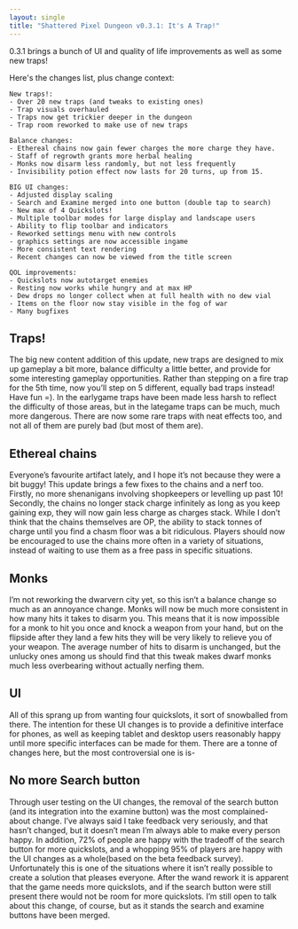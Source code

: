 ```yaml
---
layout: single
title: "Shattered Pixel Dungeon v0.3.1: It's A Trap!"
---
```

0.3.1 brings a bunch of UI and quality of life improvements as well as some new traps!

Here's the changes list, plus change context:

```
New traps!:
- Over 20 new traps (and tweaks to existing ones)
- Trap visuals overhauled
- Traps now get trickier deeper in the dungeon
- Trap room reworked to make use of new traps

Balance changes:
- Ethereal chains now gain fewer charges the more charge they have.
- Staff of regrowth grants more herbal healing
- Monks now disarm less randomly, but not less frequently
- Invisibility potion effect now lasts for 20 turns, up from 15.

BIG UI changes:
- Adjusted display scaling
- Search and Examine merged into one button (double tap to search)
- New max of 4 Quickslots! 
- Multiple toolbar modes for large display and landscape users 
- Ability to flip toolbar and indicators
- Reworked settings menu with new controls
- graphics settings are now accessible ingame
- More consistent text rendering
- Recent changes can now be viewed from the title screen

QOL improvements:
- Quickslots now autotarget enemies
- Resting now works while hungry and at max HP
- Dew drops no longer collect when at full health with no dew vial
- Items on the floor now stay visible in the fog of war
- Many bugfixes
```

## Traps!
The big new content addition of this update, new traps are designed to mix up gameplay a bit more, balance difficulty a little better, and provide for some interesting gameplay opportunities. Rather than stepping on a fire trap for the 5th time, now you’ll step on 5 different, equally bad traps instead! Have fun =). In the earlygame traps have been made less harsh to reflect the difficulty of those areas, but in the lategame traps can be much, much more dangerous. There are now some rare traps with neat effects too, and not all of them are purely bad (but most of them are).

## Ethereal chains
Everyone’s favourite artifact lately, and I hope it’s not because they were a bit buggy! This update brings a few fixes to the chains and a nerf too. Firstly, no more shenanigans involving shopkeepers or levelling up past 10! Secondly, the chains no longer stack charge infinitely as long as you keep gaining exp, they will now gain less charge as charges stack. While I don’t think that the chains themselves are OP, the ability to stack tonnes of charge until you find a chasm floor was a bit ridiculous. Players should now be encouraged to use the chains more often in a variety of situations, instead of waiting to use them as a free pass in specific situations.

## Monks
I’m not reworking the dwarvern city yet, so this isn’t a balance change so much as an annoyance change. Monks will now be much more consistent in how many hits it takes to disarm you. This means that it is now impossible for a monk to hit you once and knock a weapon from your hand, but on the flipside after they land a few hits they will be very likely to relieve you of your weapon. The average number of hits to disarm is unchanged, but the unlucky ones among us should find that this tweak makes dwarf monks much less overbearing without actually nerfing them.

## UI
All of this sprang up from wanting four quickslots, it sort of snowballed from there. The intention for these UI changes is to provide a definitive interface for phones, as well as keeping tablet and desktop users reasonably happy until more specific interfaces can be made for them. There are a tonne of changes here, but the most controversial one is is-

## No more Search button
Through user testing on the UI changes, the removal of the search button (and its integration into the examine button) was the most complained-about change. I’ve always said I take feedback very seriously, and that hasn’t changed, but it doesn’t mean I’m always able to make every person happy. In addition, 72% of people are happy with the tradeoff of the search button for more quickslots, and a whopping 95% of players are happy with the UI changes as a whole(based on the beta feedback survey). Unfortunately this is one of the situations where it isn’t really possible to create a solution that pleases everyone. After the wand rework it is apparent that the game needs more quickslots, and if the search button were still present there would not be room for more quickslots. I’m still open to talk about this change, of course, but as it stands the search and examine buttons have been merged.
